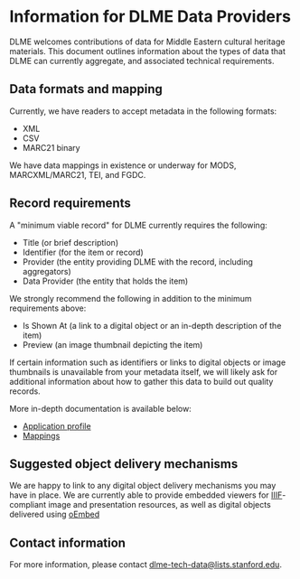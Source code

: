 # Information for DLME Data Providers

DLME welcomes contributions of data for Middle Eastern cultural heritage materials. This document outlines information about the types of data that DLME can currently aggregate, and associated technical requirements.

## Data formats and mapping

Currently, we have readers to accept metadata in the following formats:

* XML
* CSV
* MARC21 binary

We have data mappings in existence or underway for MODS, MARCXML/MARC21, TEI, and FGDC.

## Record requirements 

A "minimum viable record" for DLME currently requires the following:

* Title (or brief description)
* Identifier (for the item or record)
* Provider (the entity providing DLME with the record, including aggregators)
* Data Provider (the entity that holds the item)

We strongly recommend the following in addition to the minimum requirements above:

* Is Shown At (a link to a digital object or an in-depth description of the item)
* Preview (an image thumbnail depicting the item)

If certain information such as identifiers or links to digital objects or image thumbnails is unavailable from your metadata itself, we will likely ask for additional information about how to gather this data to build out quality records.

More in-depth documentation is available below:

* [Application profile](application_profile.md)
* [Mappings](mappings.md)

## Suggested object delivery mechanisms

We are happy to link to any digital object delivery mechanisms you may have in place. We are currently able to provide embedded viewers for [IIIF](http://iiif.io)-compliant image and presentation resources, as well as digital objects delivered using [oEmbed](http://oembed.com/)

## Contact information

For more information, please contact [dlme-tech-data@lists.stanford.edu](mailto:dlme-tech-data@lists.stanford.edu).
